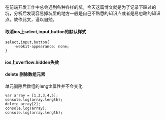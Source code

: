 在前端开发工作中总会遇到各种各样的坑，今天这篇博文就是为了记录下踩过的坑，分析后发现容易掉坑里的地方一般是自己不熟悉的知识点或者是易忽略的知识点。故作此文，谨以自勉。

<!-- more -->
#### 取消ios上select,input,button的默认样式
```
select,input,button{
    -webkit-appearance: none;
}
```
#### ios上overflow:hidden失效

#### delete 删除数组元素
单元删除后数组的length属性并不会变化
```
var array = [1,2,3,4,5];
console.log(array.length);
delete array[2];
console.log(array);
console.log(array.length);
```